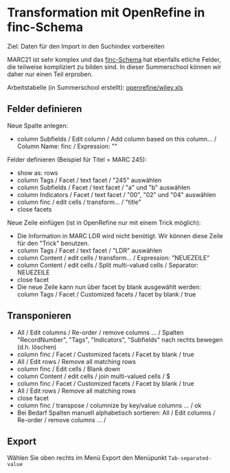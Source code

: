 # Transformation mit OpenRefine in finc-Schema

Ziel: Daten für den Import in den Suchindex vorbereiten

MARC21 ist sehr komplex und das [finc-Schema](https://github.com/finc/index/blob/master/schema.xml) hat ebenfalls etliche Felder, die teilweise kompliziert zu bilden sind. In dieser Summerschool können wir daher nur einen Teil erproben.

Arbeitstabelle \(in Summerschool erstellt\): [openrefine/wiley.xls](/openrefine/wiley.xls)

## Felder definieren

Neue Spalte anlegen:

* column Subfields / Edit column / Add column based on this column... / Column Name: finc / Expression: ""

Felder definieren \(Beispiel für Titel = MARC 245\):

* show as: rows
* column Tags / Facet / text facet / "245" auswählen
* column Subfields / Facet / text facet / "a" und "b" auswählen
* column Indicators / Facet / text facet / "00", "02" und "04" auswählen
* column finc / edit cells / transform... / "title"
* close facets

Neue Zeile einfügen \(ist in OpenRefine nur mit einem Trick möglich\):

* Die Information in MARC LDR wird nicht benötigt. Wir können diese Zeile für den "Trick" benutzen.
* column Tags / Facet / text facet / "LDR" auswählen
* column Content / edit cells / transform... / Expression: "NEUEZEILE"
* column Content / edit cells / Split multi-valued cells / Separator: NEUEZEILE
* close facet
* Die neue Zeile kann nun über facet by blank ausgewählt werden: column Tags / Facet / Customized facets / facet by blank / true

## Transponieren

* All / Edit columns / Re-order / remove columns ... / Spalten "RecordNumber", "Tags", "Indicators", "Subfields" nach rechts bewegen \(d.h. löschen\)
* column finc / Facet / Customized facets / Facet by blank / true
* All / Edit rows / Remove all matching rows
* column finc / Edit cells / Blank down
* column Content / edit cells / join multi-valued cells / $
* column finc / Facet / Customized facets / Facet by blank / true
* All / Edit rows / Remove all matching rows
* close facet
* column finc / transpose / columnize by key/value columns ... / ok
* Bei Bedarf Spalten manuell alphabetisch sortieren: All / Edit columns / Re-order / remove columns ... /

## Export

Wählen Sie oben rechts im Menü Export den Menüpunkt `Tab-separated-value`

